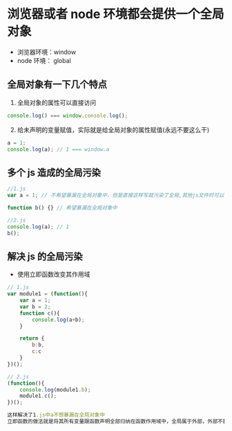 # 浏览器或者 node 环境都会提供一个全局对象

- 浏览器环境：window
- node 环境： global

## 全局对象有一下几个特点

1. 全局对象的属性可以直接访问

```js
console.log() === window.console.log();
```

2. 给未声明的变量赋值，实际就是给全局对象的属性赋值(永远不要这么干)

```js
a = 1;
console.log(a); // 1 === window.a
```

## 多个 js 造成的全局污染

```js
//1.js
var a = 1; // 不希望暴漏在全局对象中，但是直接这样写就污染了全局,其他js文件时可以访问到的

function b() {} // 希望暴漏在全局对象中

//2.js
console.log(a); // 1
b();
```

## 解决 js 的全局污染

- 使用立即函数改变其作用域

```js
// 1.js
var module1 = (function(){
    var a = 1;
    var b = 2;
    function c(){
        console.log(a+b);
    }

    return {
        b:b,
        c:c
    }
})();

// 2.js
(function(){
    console.log(module1.b);
    module1.c();
})();

这样解决了1.js中a不想暴漏在全局对象中
立即函数的做法就是将其所有变量跟函数声明全部归纳在函数作用域中，全局属于外部，外部不能访问内部的变量跟函数声明
```
